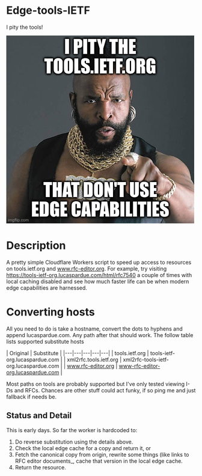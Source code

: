 # Edge-tools-IETF

I pity the tools!

![pity](pity.jpg)

# Description

A pretty simple Cloudflare Workers script to speed up access to resources on tools.ietf.org and www.rfc-editor.org. For example, try visiting https://tools-ietf-org.lucaspardue.com/html/rfc7540 a couple of times with local caching disabled and see how much faster life can be when modern edge capabilities are harnessed.

# Converting hosts

All you need to do is take a hostname, convert the dots to hyphens and append lucaspardue.com. Any path after that should work. The follow table lists supported substitute hosts

| Original  | Substitute  |
|---|---|---|---|---|
| tools.ietf.org | tools-ietf-org.lucaspardue.com |
| xml2rfc.tools.ietf.org | xml2rfc-tools-ietf-org.lucaspardue.com |
| www.rfc-editor.org  | www-rfc-editor-org.lucaspardue.com  |



Most paths on tools are probably supported but I've only tested viewing I-Ds and RFCs. Chances are other stuff could act funky, if so ping me and just fallback if needs be.

## Status and Detail

This is early days. So far the worker is hardcoded to:

1) Do reverse substitution using the details above.
2) Check the local edge cache for a copy and return it, or
3) Fetch the canonical copy from origin, rewrite some things (like links to RFC editor documents_, cache that version in the local edge cache.
4) Return the resource.

